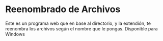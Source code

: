 <html>
  <body>
    <h1>Reenombrado de Archivos</h1>
    <p>Este es un programa web que en base al directorio, y la extendión, te reenombra los archivos según el nombre que le pongas. Disponible para Windows</p>
  </body>
</html>
